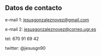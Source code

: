 ## Datos de contacto ##

e-mail 1: jesusgonzaleznovez@gmail.com

e-mail 2: jesusgonzaleznovez@correo.ugr.es

tel: 670 91 69 42

twitter: @jesusgn90

